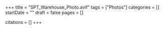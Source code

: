 +++
title = "SPT_Warehouse_Photo.avif"
tags = ["Photos"]
categories = []
startDate = ""
draft = false
pages = []

citations = []
+++
